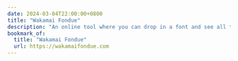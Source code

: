 ```yaml
---
date: 2024-03-04T22:00:00+0800
title: "Wakamai Fondue"
description: "An online tool where you can drop in a font and see all the features that the font possesses: variable axes, layout features, etc."
bookmark_of:
  title: "Wakamai Fondue"
  url: https://wakamaifondue.com
---
```


